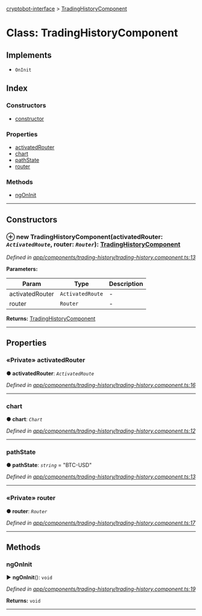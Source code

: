 [cryptobot-interface](../README.md) > [TradingHistoryComponent](../classes/tradinghistorycomponent.md)



# Class: TradingHistoryComponent

## Implements

* `OnInit`

## Index

### Constructors

* [constructor](tradinghistorycomponent.md#markdown-header-constructor)


### Properties

* [activatedRouter](tradinghistorycomponent.md#markdown-header-private-activatedrouter)
* [chart](tradinghistorycomponent.md#markdown-header-chart)
* [pathState](tradinghistorycomponent.md#markdown-header-pathstate)
* [router](tradinghistorycomponent.md#markdown-header-private-router)


### Methods

* [ngOnInit](tradinghistorycomponent.md#markdown-header-ngoninit)



---
## Constructors



### ⊕ **new TradingHistoryComponent**(activatedRouter: *`ActivatedRoute`*, router: *`Router`*): [TradingHistoryComponent](tradinghistorycomponent.md)


*Defined in [app/components/trading-history/trading-history.component.ts:13](https://github.com/WilliamRADFunk/cryptobot-interface/blob/5de8bfa/src/app/components/trading-history/trading-history.component.ts#L13)*



**Parameters:**

| Param | Type | Description |
| ------ | ------ | ------ |
| activatedRouter | `ActivatedRoute`   |  - |
| router | `Router`   |  - |





**Returns:** [TradingHistoryComponent](tradinghistorycomponent.md)

---


## Properties


### «Private» activatedRouter

**●  activatedRouter**:  *`ActivatedRoute`* 

*Defined in [app/components/trading-history/trading-history.component.ts:16](https://github.com/WilliamRADFunk/cryptobot-interface/blob/5de8bfa/src/app/components/trading-history/trading-history.component.ts#L16)*





___



###  chart

**●  chart**:  *`Chart`* 

*Defined in [app/components/trading-history/trading-history.component.ts:12](https://github.com/WilliamRADFunk/cryptobot-interface/blob/5de8bfa/src/app/components/trading-history/trading-history.component.ts#L12)*





___



###  pathState

**●  pathState**:  *`string`*  = "BTC-USD"

*Defined in [app/components/trading-history/trading-history.component.ts:13](https://github.com/WilliamRADFunk/cryptobot-interface/blob/5de8bfa/src/app/components/trading-history/trading-history.component.ts#L13)*





___



### «Private» router

**●  router**:  *`Router`* 

*Defined in [app/components/trading-history/trading-history.component.ts:17](https://github.com/WilliamRADFunk/cryptobot-interface/blob/5de8bfa/src/app/components/trading-history/trading-history.component.ts#L17)*





___


## Methods


###  ngOnInit

► **ngOnInit**(): `void`



*Defined in [app/components/trading-history/trading-history.component.ts:19](https://github.com/WilliamRADFunk/cryptobot-interface/blob/5de8bfa/src/app/components/trading-history/trading-history.component.ts#L19)*





**Returns:** `void`





___


